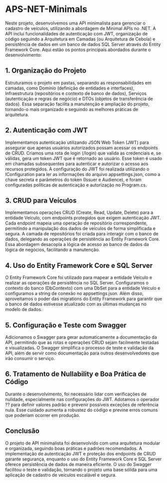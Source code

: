 # APS-NET-Minimals
Neste projeto, desenvolvemos uma API minimalista para gerenciar o cadastro de veículos, utilizando a abordagem de Minimal APIs no .NET. A API inclui funcionalidades de autenticação com JWT, organização de código seguindo a Arquitetura em Camadas (ou Arquitetura de Cebola) e persistência de dados em um banco de dados SQL Server através do Entity Framework Core. Aqui estão os pontos principais abordados durante o desenvolvimento:

## 1. Organização do Projeto
Estruturamos o projeto em pastas, separando as responsabilidades em camadas, como Domínio (definição de entidades e interfaces), Infraestrutura (repositórios e contexto de banco de dados), Serviços (autenticação e regras de negócio) e DTOs (objetos de transferência de dados). Essa separação facilita a manutenção e ampliação do projeto, tornando-o mais organizado e seguindo as melhores práticas de arquitetura.
## 2. Autenticação com JWT
Implementamos autenticação utilizando JSON Web Token (JWT) para assegurar que apenas usuários autorizados possam acessar os endpoints de CRUD. Criamos uma rota de login (/login) que valida as credenciais e, se válidas, gera um token JWT que é retornado ao usuário. Esse token é usado em chamadas subsequentes para autenticar e autorizar o acesso aos recursos protegidos.
A configuração do JWT foi realizada utilizando o IConfiguration para ler as informações do arquivo appsettings.json, como a chave secreta e parâmetros do token (Issuer e Audience), e foram configuradas políticas de autenticação e autorização no Program.cs.
## 3. CRUD para Veículos
Implementamos operações CRUD (Create, Read, Update, Delete) para a entidade Veículo, com endpoints protegidos que exigem autenticação JWT. Cada endpoint mapeia uma operação de repositório correspondente, permitindo a manipulação dos dados de veículos de forma simplificada e segura.
A camada de repositórios foi criada para interagir com o banco de dados, delegando as operações de persistência ao Entity Framework Core. Essa abordagem desacopla a lógica de acesso ao banco de dados da lógica de negócios, facilitando a manutenção.
## 4. Uso do Entity Framework Core e SQL Server
O Entity Framework Core foi utilizado para mapear a entidade Veículo e realizar as operações de persistência no SQL Server. Configuramos o contexto do banco (DbContexto) com uma DbSet para a entidade Veiculo e configuramos a string de conexão no appsettings.json.
Além disso, aproveitamos o poder das migrations do Entity Framework para garantir que o banco de dados estivesse atualizado com as últimas mudanças no modelo de dados.
## 5. Configuração e Teste com Swagger
Adicionamos o Swagger para gerar automaticamente a documentação da API, permitindo que as rotas e operações CRUD sejam facilmente testadas e visualizadas. O Swagger simplifica o processo de teste e validação da API, além de servir como documentação para outros desenvolvedores que irão consumir o serviço.
## 6. Tratamento de Nullability e Boa Prática de Código
Durante o desenvolvimento, foi necessário lidar com verificações de nulidade, especialmente nas configurações do JWT. Adotamos o operador ?? para definir valores padrão e prevenir possíveis exceções de referência nula. Esse cuidado aumenta a robustez do código e previne erros comuns que poderiam ocorrer em produção.
## Conclusão
O projeto de API minimalista foi desenvolvido com uma arquitetura modular e organizada, seguindo boas práticas e padrões recomendados. A implementação de autenticação JWT e proteção dos endpoints de CRUD garante segurança, enquanto o uso do Entity Framework Core e SQL Server oferece persistência de dados de maneira eficiente. O uso do Swagger facilitou o teste e validação, tornando o projeto uma base sólida para uma aplicação de cadastro de veículos escalável e segura.
